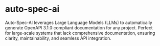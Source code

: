 # auto-spec-ai
Auto-Spec-AI leverages Large Language Models (LLMs) to automatically generate OpenAPI 3.1.0 compliant documentation for any project. Perfect for large-scale systems that lack comprehensive documentation, ensuring clarity, maintainability, and seamless API integration.
